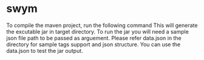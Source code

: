 # swym
To compile the maven project, run the following command
<mvn clean package>
This will generate the excutable jar in target directory.
To run the jar you will need a sample json file path to be passed as arguement.
Please refer data.json in the directory for sample tags support and json structure.
You can use the data.json to test the jar output.



